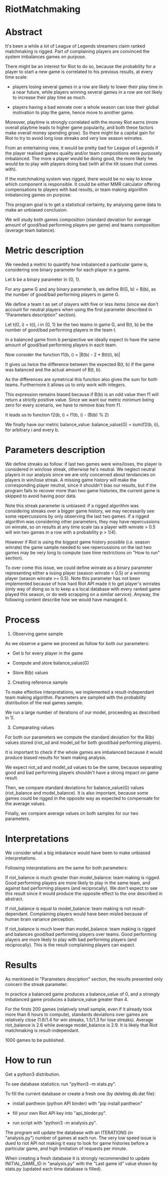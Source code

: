 # RiotMatchmaking

# Abstract

It's been a while a lot of League of Legends streamers claim ranked matchmaking is rigged. Part of complaining players are convinced the system imbalances games on purpose.

There might be an interest for Riot to do so, because the probability for a player to start a new game is correlated to his previous results, at every time scale: 

- players losing several games in a row are likely to lower their play time in a near future, while players winning several games in a row are not likely to increase their play time as much.

- players having a bad winrate over a whole season can lose their global motivation to play the game, hence move to another game.

Moreover, playtime is strongly correlated with the money Riot earns (more overall playtime leads to higher game popularity, and both these factors make overall money spending grow). So there might be a capital gain for Riot to try to avoid long lose streaks and very low season winrates.

From an entertaining view, it would be pretty bad for League of Legends if the player realised games quality and/or team compositions were purposely imbalanced. The more a player would be doing good, the more likely he would be to play with players doing bad (with all the tilt issues that comes with).

If the matchmaking system was rigged, there would be no way to know which component is responsible. It could be either MMR calculator offering compensations to players with bad results, or team making algorithm imbalancing games on purpose.

This program goal is to get a statistical certainty, by analysing game data to make an unbiased conclusion.

We will study both games composition (standard deviation for average amount of good/bad performing players per game) and teams composition (average team balance).

# Metric description

We needed a metric to quantify how imbalanced a particular game is, considering one binary parameter for each player in a game.

Let b be a binary parameter in {0, 1}.

For any game G and any binary parameter b, we define B(G, b) = B(b), as the number of good/bad performing players in game G.

We define a team t as set of players with five or less items (since we don't account for neutral players when using the first parameter described in "Parameters description" section).

Let t(G, i) = t(i), i in {0, 1} be the two teams in game G, and B(t, b) be the number of good/bad performing players in the team t.

In a balanced game from b perspective we ideally expect to have the same amount of good/bad performing players in each team.

Now consider the function f1(b, i) = |B(b) - 2 * B(t(i), b)|

It gives us twice the difference between the expected B(t, b) if the game was balanced and the actual amount of B(t, b).

As the differences are symetrical this function also gives the sum for both teams. Furthermore it allows us to only work with integers.

This expression remains biased because if B(b) is an odd value then f1 will return a strictly positive value. Since we want our metric minimum being zero for every scenario, we have to remove bias from f1.

It leads us to function f2(b, i) = f1(b, i) - (B(b) % 2)

We finally have our metric balance_value: balance_value(G) = sum(f2(b, i)), for arbitrary i and every b.

# Parameters description

We define streaks as follow: if last two games were wins/loses, the player is considered in win/lose streak, otherwise he's neutral. We neglect neutral players in our analysis since we are only concerned about tendancies on players in win/lose streak. A missing game history will make the corresponding player neutral, since it shouldn't bias our results, but if the program fails to recover more than two game histories, the current game is skipped to avoid having poor data.

Note this streak parameter is unbiased: if a rigged algorithm was considering streaks over a bigger game history, we may necessarily see some repercussions by only observing the last two games. If a rigged algorithm was considering other parameters, they may have repercussions on winrate, so on results at any time scale (as a player with winrate > 0.5 will win two games in a row with a probability p > 1/4).

However if Riot is using the biggest game history possible (i.e. season winrate) the game sample needed to see repercussions on the last two games may be very long to compute (see time restrictions on "How to run" section).

To over come this issue, we could define winrate as a binary parameter representing either a losing player (season winrate < 0.5) or a winning player (season winrate >= 0.5). Note this parameter has not been implemented because of how hard Riot API made it to get player's winrates (only way of doing so is to keep a a local database with every ranked game played this season, or do web scrapping on a similar service). Anyway, the following content describe how we would have managed it.

# Process

1) Observing game sample

As we observe a game we proceed as follow for both our parameters:

- Get b for every player in the game

- Compute and store balance_value(G)

- Store B(b) values

2) Creating reference sample

To make effective interpretations, we implemented a result-independant team making algorithm. Parameters are sampled with the probability distribution of the real games sample.

We run a large number of iterations of our model, proceeding as described in 1).

3) Comparating values

For both our parameters we compute the standard deviation for the B(b) values stored (riot_sd and model_sd for both good/bad performing players).

It is important to check if the whole games are imbalanced because it would produce biased results for team making analysis.

We expect riot_sd and model_sd values to be the same, because separating good and bad performing players shouldn't have a strong impact on game result.

Then, we compare standard deviations for balance_value(G) values (riot_balance and model_balance). It is also important, because some games could be rigged in the opposite way as expected to compensate for the average values.

Finally, we compare average values on both samples for our two parameters.

# Interpretations

We consider what a big imbalance would have been to make unbiased interpretations.

Following interpretations are the same for both parameters:

If riot_balance is much greater than model_balance: team making is rigged. Good performing players are more likely to play in the same team, and against bad performing players (and reciprocally).
We don't expect to see this result since it would produce the opposite effect to the one described in abstract.

If riot_balance is equal to model_balance: team making is not result-dependant. Complaining players would have been misled because of human brain variance perception.

If riot_balance is much lower than model_balance: team making is rigged and balances good/bad performing players over teams. Good performing players are more likely to play with bad performing players (and reciprocally).
This is the result complaining players can expect.

# Results

As mentioned in "Parameters desciption" section, the results presented only concern the streak parameter.

In practice a balanced game produces a balance_value of 0, and a strongly imbalanced game produces a balance_value greater than 4.

For the firsts 200 games (relatively small sample, even if it already took more than 6 hours to compute), standards deviations over games are relatively close (1.6/1.4 for win streaks, 1.5/1.3 for lose streaks).
Average riot_balance is 2.6 while average model_balance is 2.9. It is likely that Riot matchmaking is result-independant. 

1000 games to be published.

# How to run

Get a python3 distribution.

To see database statistics: run "python3 -m stats.py".

To fill the current database or create a fresh one (by deleting db.dat file):

- install pantheon (python API binder) with "pip install pantheon"

- fill your own Riot API key into "api_binder.py".

- run script with "python3 -m analysis.py".

The program will update the database with an ITERATIONS (in "analysis.py") number of games at each run. The very low speed issue is dued to riot API not making it easy to look for game histories before a particular game, and high limitation of requests per minute.

When creating a fresh database it is strongly recommended to update INITIAL_GAME_ID in "analysis.py" with the "Last game id" value shown by stats.py (updated each time database is filled).






